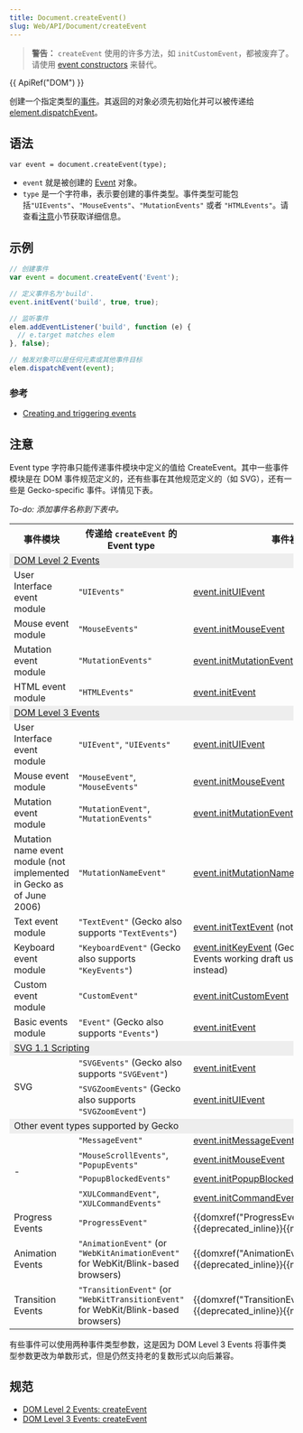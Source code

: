 ```yaml
---
title: Document.createEvent()
slug: Web/API/Document/createEvent
---
```


> **警告：** `createEvent` 使用的许多方法，如 `initCustomEvent`，都被废弃了。请使用 [event constructors](/zh-CN/docs/Web/API/CustomEvent) 来替代。

{{ ApiRef("DOM") }}

创建一个指定类型的[事件](/zh-CN/docs/Web/API/Event)。其返回的对象必须先初始化并可以被传递给 [element.dispatchEvent](/zh-CN/docs/DOM/element.dispatchEvent)。

## 语法

```
var event = document.createEvent(type);
```

- `event` 就是被创建的 [Event](/zh-CN/docs/DOM/event) 对象。
- `type` 是一个字符串，表示要创建的事件类型。事件类型可能包括`"UIEvents"`、`"MouseEvents"`、`"MutationEvents"` 或者 `"HTMLEvents"`。请查看[注意](#注意)小节获取详细信息。

## 示例

```js
// 创建事件
var event = document.createEvent('Event');

// 定义事件名为'build'.
event.initEvent('build', true, true);

// 监听事件
elem.addEventListener('build', function (e) {
  // e.target matches elem
}, false);

// 触发对象可以是任何元素或其他事件目标
elem.dispatchEvent(event);
```

### 参考

- [Creating and triggering events](/zh-CN/docs/Web/Guide/Events/Creating_and_triggering_events)

## 注意

Event type 字符串只能传递事件模块中定义的值给 CreateEvent。其中一些事件模块是在 DOM 事件规范定义的，还有些事在其他规范定义的（如 SVG），还有一些是 Gecko-specific 事件。详情见下表。

_To-do: 添加事件名称到下表中。_

<table class="fullwidth-table">
  <tbody>
    <tr>
      <th>事件模块</th>
      <th>传递给 <code>createEvent</code> 的 Event type</th>
      <th>事件初始化方法</th>
    </tr>
    <tr style="background-color: #eee">
      <td colspan="3">
        <a
          href="http://www.w3.org/TR/DOM-Level-2-Events/events.html#Events-eventgroupings"
          >DOM Level 2 Events</a
        >
      </td>
    </tr>
    <tr>
      <td>User Interface event module</td>
      <td><code>"UIEvents"</code></td>
      <td><a href="/zh-CN/docs/DOM/event.initUIEvent">event.initUIEvent</a></td>
    </tr>
    <tr>
      <td>Mouse event module</td>
      <td><code>"MouseEvents"</code></td>
      <td>
        <a href="/zh-CN/docs/DOM/event.initMouseEvent">event.initMouseEvent</a>
      </td>
    </tr>
    <tr>
      <td>Mutation event module</td>
      <td><code>"MutationEvents"</code></td>
      <td>
        <a href="/zh-CN/docs/DOM/event.initMutationEvent"
          >event.initMutationEvent</a
        >
      </td>
    </tr>
    <tr>
      <td>HTML event module</td>
      <td><code>"HTMLEvents"</code></td>
      <td><a href="/zh-CN/docs/DOM/event.initEvent">event.initEvent</a></td>
    </tr>
    <tr style="background-color: #eee">
      <td colspan="3">
        <a href="http://www.w3.org/TR/DOM-Level-3-Events/"
          >DOM Level 3 Events</a
        >
      </td>
    </tr>
    <tr>
      <td>User Interface event module</td>
      <td><code>"UIEvent"</code>, <code>"UIEvents"</code></td>
      <td><a href="/zh-CN/docs/DOM/event.initUIEvent">event.initUIEvent</a></td>
    </tr>
    <tr>
      <td>Mouse event module</td>
      <td><code>"MouseEvent"</code>, <code>"MouseEvents"</code></td>
      <td>
        <a href="/zh-CN/docs/DOM/event.initMouseEvent">event.initMouseEvent</a>
      </td>
    </tr>
    <tr>
      <td>Mutation event module</td>
      <td><code>"MutationEvent"</code>, <code>"MutationEvents"</code></td>
      <td>
        <a href="/zh-CN/docs/DOM/event.initMutationEvent"
          >event.initMutationEvent</a
        >
      </td>
    </tr>
    <tr>
      <td>
        Mutation name event module (not implemented in Gecko as of June 2006)
      </td>
      <td><code>"MutationNameEvent"</code></td>
      <td>
        <a href="/zh-CN/docs/DOM/event.initMutationNameEvent"
          >event.initMutationNameEvent</a
        >
      </td>
    </tr>
    <tr>
      <td>Text event module</td>
      <td>
        <code>"TextEvent"</code> (Gecko also supports <code>"TextEvents"</code>)
      </td>
      <td>
        <a href="/zh-CN/docs/DOM/event.initTextEvent">event.initTextEvent</a>
        (not implemented)
      </td>
    </tr>
    <tr>
      <td>Keyboard event module</td>
      <td>
        <code>"KeyboardEvent"</code> (Gecko also supports
        <code>"KeyEvents"</code>)
      </td>
      <td>
        <a href="/zh-CN/docs/DOM/event.initKeyEvent">event.initKeyEvent</a>
        (Gecko-specific; the DOM 3 Events working draft uses
        <code>initKeyboardEvent</code> instead)
      </td>
    </tr>
    <tr>
      <td>Custom event module</td>
      <td><code>"CustomEvent"</code></td>
      <td><a href="/zh-CN/docs/DOM/CustomEvent">event.initCustomEvent</a></td>
    </tr>
    <tr>
      <td>Basic events module</td>
      <td><code>"Event"</code> (Gecko also supports <code>"Events"</code>)</td>
      <td><a href="/zh-CN/docs/DOM/event.initEvent">event.initEvent</a></td>
    </tr>
    <tr style="background-color: #eee">
      <td colspan="3">
        <a href="http://www.w3.org/TR/SVG/script.html#DOMInterfaces"
          >SVG 1.1 Scripting</a
        >
      </td>
    </tr>
    <tr>
      <td rowspan="2">SVG</td>
      <td>
        <code>"SVGEvents"</code> (Gecko also supports <code>"SVGEvent"</code>)
      </td>
      <td><a href="/zh-CN/docs/DOM/event.initEvent">event.initEvent</a></td>
    </tr>
    <tr>
      <td>
        <code>"SVGZoomEvents"</code> (Gecko also supports
        <code>"SVGZoomEvent"</code>)
      </td>
      <td><a href="/zh-CN/docs/DOM/event.initUIEvent">event.initUIEvent</a></td>
    </tr>
    <tr style="background-color: #eee">
      <td colspan="3">Other event types supported by Gecko</td>
    </tr>
    <tr>
      <td rowspan="4">-</td>
      <td><code>"MessageEvent"</code></td>
      <td>
        <a href="/zh-CN/docs/DOM/event.initMessageEvent"
          >event.initMessageEvent</a
        >
      </td>
    </tr>
    <tr>
      <td><code>"MouseScrollEvents"</code>, <code>"PopupEvents"</code></td>
      <td>
        <a href="/zh-CN/docs/DOM/event.initMouseEvent">event.initMouseEvent</a>
      </td>
    </tr>
    <tr>
      <td><code>"PopupBlockedEvents"</code></td>
      <td>
        <a href="/zh-CN/docs/DOM/event.initPopupBlockedEvent"
          >event.initPopupBlockedEvent</a
        >
      </td>
    </tr>
    <tr>
      <td><code>"XULCommandEvent"</code>, <code>"XULCommandEvents"</code></td>
      <td>
        <a href="/zh-CN/docs/DOM/event.initCommandEvent"
          >event.initCommandEvent</a
        >
      </td>
    </tr>
    <tr>
      <td>Progress Events</td>
      <td><code>"ProgressEvent"</code></td>
      <td>
        {{domxref("ProgressEvent.initProgressEvent()")}}{{deprecated_inline}}{{non-standard_inline()}}
      </td>
    </tr>
    <tr>
      <td>Animation Events</td>
      <td>
        <code>"AnimationEvent"</code> (or
        <code>"WebKitAnimationEvent"</code> for WebKit/Blink-based browsers)
      </td>
      <td>
        {{domxref("AnimationEvent.initAnimationEvent()")}}{{deprecated_inline}}{{non-standard_inline()}}
      </td>
    </tr>
    <tr>
      <td>Transition Events</td>
      <td>
        <code>"TransitionEvent"</code> (or
        <code>"WebKitTransitionEvent"</code> for WebKit/Blink-based browsers)
      </td>
      <td>
        {{domxref("TransitionEvent.initTransitionEvent()")}}{{deprecated_inline}}{{non-standard_inline()}}
      </td>
    </tr>
  </tbody>
</table>

有些事件可以使用两种事件类型参数，这是因为 DOM Level 3 Events 将事件类型参数更改为单数形式，但是仍然支持老的复数形式以向后兼容。

## 规范

- [DOM Level 2 Events: createEvent](http://www.w3.org/TR/DOM-Level-2-Events/events.html#Events-DocumentEvent-createEvent)
- [DOM Level 3 Events: createEvent](http://www.w3.org/TR/DOM-Level-3-Events/#events-Events-DocumentEvent-createEvent)
